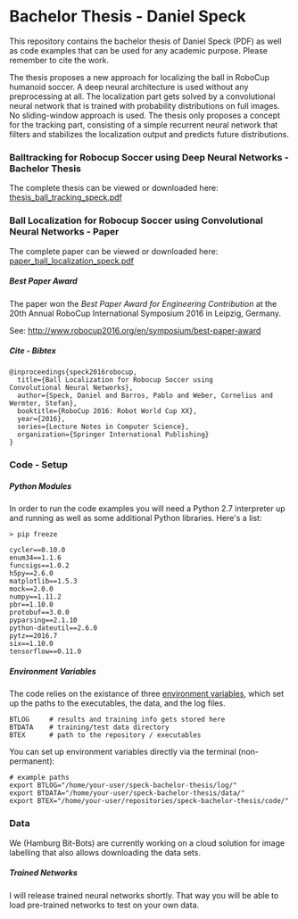 # Bachelor Thesis - Daniel Speck

This repository contains the bachelor thesis of Daniel Speck (PDF)
as well as code examples that can be used for any academic purpose.
Please remember to cite the work.

The thesis proposes a new approach for localizing the ball in
RoboCup humanoid soccer. A deep neural architecture is used without
any preprocessing at all. The localization part gets solved by a
convolutional neural network that is trained with probability
distributions on full images. No sliding-window approach is used.
The thesis only proposes a concept for the tracking part, consisting of
a simple recurrent neural network that filters and stabilizes the
localization output and predicts future distributions.


### Balltracking for Robocup Soccer using Deep Neural Networks - Bachelor Thesis

The complete thesis can be viewed or downloaded here:
[thesis_ball_tracking_speck.pdf](https://gogs.mafiasi.de/12speck/BachelorThesis/src/master/thesis_ball_tracking_speck.pdf)




### Ball Localization for Robocup Soccer using Convolutional Neural Networks - Paper

The complete paper can be viewed or downloaded here:
[paper_ball_localization_speck.pdf](https://gogs.mafiasi.de/12speck/BachelorThesis/src/master/paper_ball_localization_speck.pdf)

##### Best Paper Award

The paper won the _Best Paper Award for Engineering Contribution_
at the 20th Annual RoboCup International Symposium 2016 in Leipzig, Germany.

See: http://www.robocup2016.org/en/symposium/best-paper-award

##### Cite - Bibtex

```
@inproceedings{speck2016robocup,
  title={Ball Localization for Robocup Soccer using
Convolutional Neural Networks},
  author={Speck, Daniel and Barros, Pablo and Weber, Cornelius and Wermter, Stefan},
  booktitle={RoboCup 2016: Robot World Cup XX},
  year={2016},
  series={Lecture Notes in Computer Science},
  organization={Springer International Publishing}
}
```

### Code - Setup

##### Python Modules

In order to run the code examples you will need a Python 2.7 interpreter
up and running as well as some additional Python libraries. Here's a list:

```
> pip freeze

cycler==0.10.0
enum34==1.1.6
funcsigs==1.0.2
h5py==2.6.0
matplotlib==1.5.3
mock==2.0.0
numpy==1.11.2
pbr==1.10.0
protobuf==3.0.0
pyparsing==2.1.10
python-dateutil==2.6.0
pytz==2016.7
six==1.10.0
tensorflow==0.11.0
```

##### Environment Variables

The code relies on the existance of three
[environment variables](https://en.wikipedia.org/wiki/Environment_variable),
which set up the paths to the executables, the data, and the log files.

```
BTLOG     # results and training info gets stored here
BTDATA    # training/test data directory
BTEX      # path to the repository / executables
```

You can set up environment variables directly via the terminal (non-permanent):

```
# example paths
export BTLOG="/home/your-user/speck-bachelor-thesis/log/"
export BTDATA="/home/your-user/speck-bachelor-thesis/data/"
export BTEX="/home/your-user/repositories/speck-bachelor-thesis/code/"
```

### Data

We (Hamburg Bit-Bots) are currently working on a cloud solution for image labelling
that also allows downloading the data sets.

##### Trained Networks

I will release trained neural networks shortly. That way you will be able to
load pre-trained networks to test on your own data.
